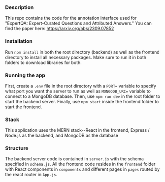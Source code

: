 ### Description

This repo contains the code for the annotation interface used for "ExpertQA: Expert-Curated Questions and Attributed Answers." You can find the paper here: https://arxiv.org/abs/2309.07852

### Installation

Run `npm install` in both the root directory (backend) as well as the frontend directory to install all necessary packages. Make sure to run it in both folders to download libraries for both.

### Running the app

First, create a `.env` file in the root directory with a `PORT=` variable to specify what port you want the server to run as well as `MONGODB_URI=` variable to connect to a MongoDB database. Then, use `npm run dev` in the root folder to start the backend server. Finally, use `npm start` inside the frontend folder to start the frontend.

### Stack

This application uses the MERN stack--React in the frontend, Express / Node.js as the backend, and MongoDB as the database

### Structure

The backend server code is contained in `server.js` with the schema specified in `schema.js`. All the frontend code resides in the `frontend` folder with React components in `components` and different pages in `pages` routed by the react router in `App.js`.
